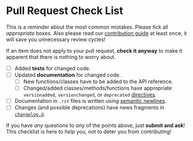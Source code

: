 # Pull Request Check List

This is a reminder about the most common mistakes. Please tick all _appropriate_ boxes. Also please read our [contribution guide](https://github.com/jmaces/keras-adf/blob/master/.github/CONTRIBUTING.rst) at least once, it will save you unnecessary review cycles!

If an item does not apply to your pull request, **check it anyway** to make it apparent that there is nothing to worry about.

- [ ] Added **tests** for changed code.
- [ ] Updated **documentation** for changed code.
  - [ ] New functions/classes have to be added to the API reference.
  - [ ] Changed/added classes/methods/functions have appropriate `versionadded`, `versionchanged`, or `deprecated` [directives](http://www.sphinx-doc.org/en/stable/markup/para.html#directive-versionadded).
- [ ] Documentation in `.rst` files is written using [semantic newlines](https://rhodesmill.org/brandon/2012/one-sentence-per-line/).
- [ ] Changes (and possible deprecations) have news fragments in [`changelog.d`](https://github.com/jmaces/keras-adf/blob/master/changelog.d).

If you have _any_ questions to _any_ of the points above, just **submit and ask**! This checklist is here to _help_ you, not to deter you from contributing!
